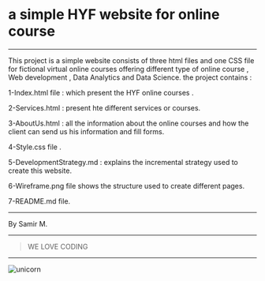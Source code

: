 # a simple HYF website for online course

---

This project is a simple website consists of three html files and one CSS file for fictional virtual online courses offering different type of online course , Web development , Data Analytics and Data Science.
the project contains :

1-Index.html file : which present the HYF online courses .

2-Services.html : present hte different services or courses.

3-AboutUs.html : all the information about the online courses and how the client can send us his information and fill forms.

4-Style.css file .

5-DevelopmentStrategy.md : explains the incremental strategy used to create this website.

6-Wireframe.png file shows the structure used to create different pages.

7-README.md file.

---

By Samir M.

---

> WE LOVE CODING

---

![unicorn](https://encrypted-tbn0.gstatic.com/images?q=tbn%3AANd9GcTOeWdAhCsiAJC1aVYu4NZ_Vqk_WngboQyYlrOm0ZQCzbQmtcSHXNj6ROSnIGsCOFasoFQFxPHe&usqp=CAc)
